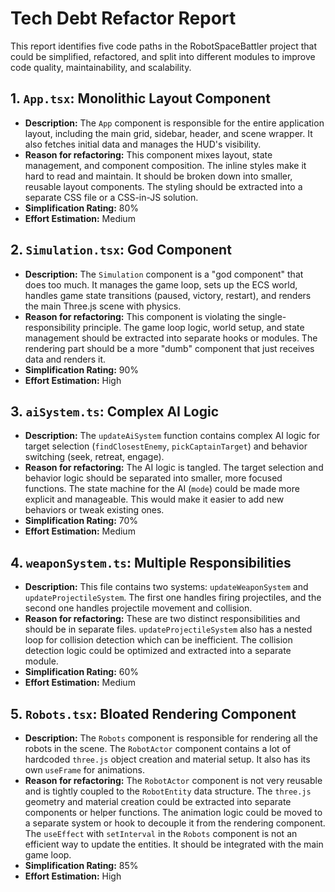 # Tech Debt Refactor Report

This report identifies five code paths in the RobotSpaceBattler project that could be simplified, refactored, and split into different modules to improve code quality, maintainability, and scalability.

## 1. `App.tsx`: Monolithic Layout Component

- **Description:** The `App` component is responsible for the entire application layout, including the main grid, sidebar, header, and scene wrapper. It also fetches initial data and manages the HUD's visibility.
- **Reason for refactoring:** This component mixes layout, state management, and component composition. The inline styles make it hard to read and maintain. It should be broken down into smaller, reusable layout components. The styling should be extracted into a separate CSS file or a CSS-in-JS solution.
- **Simplification Rating:** 80%
- **Effort Estimation:** Medium

## 2. `Simulation.tsx`: God Component

- **Description:** The `Simulation` component is a "god component" that does too much. It manages the game loop, sets up the ECS world, handles game state transitions (paused, victory, restart), and renders the main Three.js scene with physics.
- **Reason for refactoring:** This component is violating the single-responsibility principle. The game loop logic, world setup, and state management should be extracted into separate hooks or modules. The rendering part should be a more "dumb" component that just receives data and renders it.
- **Simplification Rating:** 90%
- **Effort Estimation:** High

## 3. `aiSystem.ts`: Complex AI Logic

- **Description:** The `updateAiSystem` function contains complex AI logic for target selection (`findClosestEnemy`, `pickCaptainTarget`) and behavior switching (seek, retreat, engage).
- **Reason for refactoring:** The AI logic is tangled. The target selection and behavior logic should be separated into smaller, more focused functions. The state machine for the AI (`mode`) could be made more explicit and manageable. This would make it easier to add new behaviors or tweak existing ones.
- **Simplification Rating:** 70%
- **Effort Estimation:** Medium

## 4. `weaponSystem.ts`: Multiple Responsibilities

- **Description:** This file contains two systems: `updateWeaponSystem` and `updateProjectileSystem`. The first one handles firing projectiles, and the second one handles projectile movement and collision.
- **Reason for refactoring:** These are two distinct responsibilities and should be in separate files. `updateProjectileSystem` also has a nested loop for collision detection which can be inefficient. The collision detection logic could be optimized and extracted into a separate module.
- **Simplification Rating:** 60%
- **Effort Estimation:** Medium

## 5. `Robots.tsx`: Bloated Rendering Component

- **Description:** The `Robots` component is responsible for rendering all the robots in the scene. The `RobotActor` component contains a lot of hardcoded `three.js` object creation and material setup. It also has its own `useFrame` for animations.
- **Reason for refactoring:** The `RobotActor` component is not very reusable and is tightly coupled to the `RobotEntity` data structure. The `three.js` geometry and material creation could be extracted into separate components or helper functions. The animation logic could be moved to a separate system or hook to decouple it from the rendering component. The `useEffect` with `setInterval` in the `Robots` component is not an efficient way to update the entities. It should be integrated with the main game loop.
- **Simplification Rating:** 85%
- **Effort Estimation:** High
